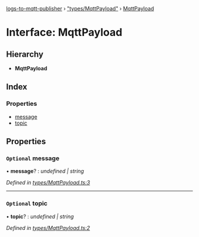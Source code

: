 [logs-to-mqtt-publisher](../README.md) › ["types/MqttPayload"](../modules/_types_mqttpayload_.md) › [MqttPayload](_types_mqttpayload_.mqttpayload.md)

# Interface: MqttPayload

## Hierarchy

* **MqttPayload**

## Index

### Properties

* [message](_types_mqttpayload_.mqttpayload.md#optional-message)
* [topic](_types_mqttpayload_.mqttpayload.md#optional-topic)

## Properties

### `Optional` message

• **message**? : *undefined | string*

*Defined in [types/MqttPayload.ts:3](https://github.com/TonyBrobston/logs-to-mqtt-publisher/blob/36765fa/src/types/MqttPayload.ts#L3)*

___

### `Optional` topic

• **topic**? : *undefined | string*

*Defined in [types/MqttPayload.ts:2](https://github.com/TonyBrobston/logs-to-mqtt-publisher/blob/36765fa/src/types/MqttPayload.ts#L2)*

